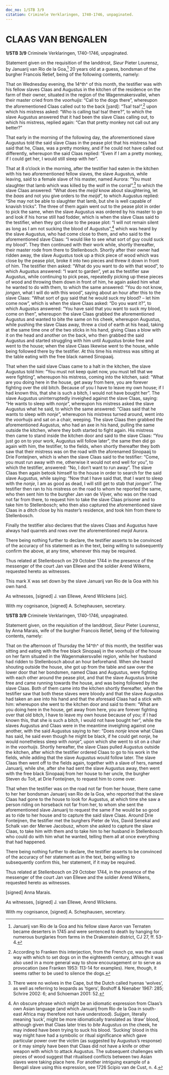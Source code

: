 ```yaml
---
doc_no: 1/STB 3/9
citation: Criminele Verklaringen, 1740-1746, unpaginated.
---
```


# CLAAS VAN BENGALEN

**1/STB 3/9** Criminele Verklaringen, 1740-1746, unpaginated.

Statement given on the requisition of the landdrost, *Sieur* Pieter Lourensz, by Januarij van Rio de la Goa,[^1] 20 years old at a guess, bondsman of the burgher Francois Retief, being of the following contents, namely:

That on Wednesday evening, the 14^th^ of this month, the testifier was with his fellow slaves Claas and Augustus in the kitchen of the residence on the farm of their owner, situated in the region of the Wagenmakersvallei, when their master cried from the *voorhuijs*: “Call to the dogs there”, whereupon the aforementioned Claas called out to the back \[yard\]: “Tsa! tsa!”,[^2] upon which his mistress asked: “Who is calling tsa! tsa! there?”, to which the slave Augustus answered that it had been the slave Claas calling out, to which his mistress, replied again: “Can that pretty monkey not call out any better?”

That early in the morning of the following day, the aforementioned slave Augustus told the said slave Claas in the pease plot that his mistress had said that he, Claas, was a pretty monkey, and if he could not have called out differently, whereupon the said Claas replied: “Even if I am a pretty monkey, if I could get her, I would still sleep with her”.

That at 8 o’clock in the morning, after the testifier had eaten in the kitchen with his two aforementioned fellow slaves, the slave Augustus, while leaving, said to a female slave of his master, named Aurora: “You must slaughter that lamb which was killed by the wolf in the corral”,[^3] to which the slave Claas answered: “What does the *meijd* know about slaughtering, let the *baas* and not you give orders to the *meijd*”, to which Augustus replied: “She may not be able to slaughter that lamb, but she is well capable of knavish tricks”. The three of them again went out to the pease plot in order to pick the same, when the slave Augustus was ordered by his master to go and look if his horse still had fodder, which is when the slave Claas said to the testifier, when they got close to the pease plot: “I will not remain silent as long as I am not sucking the blood of Augustus”,[^4] which was heard by the slave Augustus, who had come close to them, and who said to the aforementioned slave Claas: “I would like to see what sort of guy could suck my blood”. They then continued with their work while, shortly thereafter, their master rode from there to Stellenbosch. Shortly after their owner had ridden away, the slave Augustus took up a thick piece of wood which was close by the pease plot, broke it into two pieces and threw it down in front of him. The testifier then asked: “What do you want to do with that wood”, to which Augustus answered: “I want to garden”, yet as the testifier saw Augustus, while continuing to pick peas, repeatedly picking up these pieces of wood and throwing them down in front of him, he again asked him what he wanted to do with them, to which the same answered: “You do not know, *jongen*, what I will do with this wood”, saying about an hour after this to the slave Claas: “What sort of guy said that he would suck my blood? – let him come now”, which is when the slave Claas asked: “Do you want it?”, to which Augustus answered: “You have said that you want to suck my blood, come on then”, whereupon the slave Claas grabbed the aforementioned Augustus and wanted to bite the same on his cheek, whereupon Augustus, while pushing the slave Claas away, threw a clod of earth at his head, taking at the same time one of the two sticks in his hand, giving Claas a blow with it on the head and another on the back, who then grabbed the said Augustus and started struggling with him until Augustus broke free and went to the house; when the slave Claas likewise went to the house, while being followed there by the testifier. At this time his mistress was sitting at the table eating with the free black named Sinopaaij.

That when the said slave Claas came to a halt in the kitchen, the slave Augustus told him: “You must not keep quiet now, you must tell that we were fighting”, whereupon his mistress, coming into the kitchen, said: “What are you doing here in the house, get away from here, you are forever fighting over the old bitch. Because of you I have to leave my own house; if I had known this, that she is such a bitch, I would not have bought her”. The slave Augustus uninterruptedly inveighed against the slave Claas, saying: “He wants to sleep with *nonje*”, whereupon his mistress asked the slave Augustus what he said, to which the same answered: “Claas said that he wants to sleep with *nonje*”, whereupon his mistress turned around, went into the *voorhuijs* and sat on a chair, weeping. The slave Claas then grabbed the aforementioned Augustus, who had an axe in his hand, pulling the same outside the kitchen, where they both started to fight again. His mistress then came to stand inside the kitchen door and said to the slave Claas: “You just go on to your work, Augustus will follow later”, the same then did go again with him, the testifier, to the fields, when shortly thereafter they both saw that their mistress was on the road with the aforenamed Sinopaaij to Drie Fonteijnen, which is when the slave Claas said to the testifier: “Come, you must run away with me, otherwise it would not end well for you”, to which the testifier, answered: “No, I don’t want to run away”. The slave Claas then again betook himself to the house in order to search for the said slave Augustus, while saying: “Now that I have said that, that I want to sleep with the *nonje*, I am as good as dead, I will still get to stab that *jongen*”. The testifier then ran to his mistress on the road to whom he reported the same, who then sent him to the burgher Jan van de Vijver, who was on the road not far from there, to request him to take the slave Claas prisoner and to take him to Stellenbosch; who then also captured the aforementioned slave Claas in a ditch close by his master’s residence, and took him from there to Stellenbosch.

Finally the testifier also declares that the slaves Claas and Augustus have always had quarrels and rows over the aforementioned *meijd* Aurora.

There being nothing further to declare, the testifier asserts to be convinced of the accuracy of his statement as in the text, being willing to subsequently confirm the above, at any time, whenever this may be required.

Thus related at Stellenbosch on 29 October 1744 in the presence of the messenger of the court Jan van Ellewe and the soldier Arend Wilkens, requested hereto as witnesses.

This mark X was set down by the slave Januarij van Rio de la Goa with his own hand.

As witnesses, \[signed\] J. van Ellewe, Arend Wilckens \[*sic*\].

With my cognisance, \[signed\] A. Schephausen, secretary.

**1/STB 3/9** Criminele Verklaringen, 1740-1746, unpaginated.

Statement given, on the requisition of the landdrost, *Sieur* Pieter Lourensz, by Anna Marais, wife of the burgher Francois Retief, being of the following contents, namely:

That on the afternoon of Thursday the 14^th^ of this month, the testifier was sitting and eating with the free black Sinopaaij in the *voorhuijs* of the house on her farm situated in the Wagenmakersvallei region, while her husband had ridden to Stellenbosch about an hour beforehand. When she heard shouting outside the house, she got up from the table and saw over the lower door that her bondsmen, named Claas and Augustus, were fighting with each other around the pease plot, and that the slave Augustus broke free and came running towards the house, and was being followed by the slave Claas. Both of them came into the kitchen shortly thereafter, when the testifier saw that both these slaves were bloody and that the slave Augustus had taken an axe into his hand and that the aforesaid Claas had a stick with him: whereupon she went to the kitchen door and said to them: “What are you doing here in the house, get away from here, you are forever fighting over that old bitch, I have to leave my own house because of you; if I had known this, that she is such a bitch, I would not have bought her”, while the slaves Augustus and Claas were in the meantime inveighing against one another, with the said Augustus saying to her: “Does *nonje* know what Claas has said, he said even though he might be black, if he could get *nonje*, he would nonetheless sleep with *nonje*”, upon which she went to sit on a chair in the *voorhuijs*. Shortly hereafter, the slave Claas pulled Augustus outside the kitchen, after which the testifier ordered Claas to go to his work in the fields, while adding that the slave Augustus would follow later. The slave Claas then went off to the fields again, together with a slave of hers, named Januarij, while she, after she had sent the slave Augustus away, then went with the free black Sinopaaij from her house to her uncle, the burgher Steven du Toit, at Drie Fonteijnen, to request him to come over.

That when the testifier was on the road not far from her house, there came to her her bondsman Januarij van Rio de la Goa, who reported that the slave Claas had gone to the house to look for Augustus, at which time she saw a person riding on horseback not far from her, to whom she sent the aforementioned slave Januarij to request the same if he would be so good as to ride to her house and to capture the said slave Claas. Around Drie Fonteijnen, the testifier met the burghers Pieter de Vos, David Senekal and Schalk van der Merwe Jacobusz, whom she asked to capture the slave Claas, to take him with them and to take him to her husband in Stellenbosch who could do with him what he wanted, telling them all at once everything that had happened.

There being nothing further to declare, the testifier asserts to be convinced of the accuracy of her statement as in the text, being willing to subsequently confirm this, her statement, if it may be required.

Thus related at Stellenbosch on 29 October 1744, in the presence of the messenger of the court Jan van Ellewe and the soldier Arend Wilkens, requested hereto as witnesses.

\[signed\] Anna Marais.

As witnesses, \[signed\] J. van Ellewe, Arend Wilckens.

With my cognisance, \[signed\] A. Schephausen, secretary.

[^1]: Januarij van Rio de la Goa and his fellow slave Aaron van Ternaten became deserters in 1745 and were sentenced to death by hanging for numerous burglaries from farms in the Drakenstein district, CJ 27, ff. 53-4.

[^2]: According to Franken this interjection, from the French *ça*, was the usual way with which to set dogs on in the eighteenth century, although it was also used in a more general way to show encouragement or to serve as provocation (see Franken 1953: 113-14 for examples). Here, though, it seems rather to be used to silence the dogs.

[^3]: There were no wolves in the Cape, but the Dutch called hyenas ‘wolves’, as well as referring to leopards as ‘tigers’, Boshoff & Nienaber 1967: 285; Schrire 2002: 6; and Schoeman 2001: 52.

[^4]: An obscure phrase which might be an idiomatic expression from Claas’s own Asian language (and which Januarij from Rio de la Goa in south-east Africa may therefore not have understood). *Suijgen*, literally meaning ‘suck’, might be more idiomatically translated as ‘draw’ blood, although given that Claas later tries to *bite* Augustus on the cheek, he may indeed have been trying to suck his blood. ‘Sucking’ blood in this way might have had a symbolic or ritual significance which gave particular power over the victim (as suggested by Augustus’s response) or it may simply have been that Claas did not have a knife or other weapon with which to attack Augustus. The subsequent challenges with pieces of wood suggest that ritualised conflicts between two Asian slaves were taking place here. For another intriguing example of a Bengali slave using this expression, see 1726 Scipio van de Cust, n. 4.